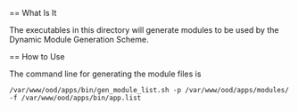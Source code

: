 == What Is It

The executables in this directory will generate modules to be used by the Dynamic Module Generation Scheme. 

== How to Use

The command line for generating the module files is

```
/var/www/ood/apps/bin/gen_module_list.sh -p /var/www/ood/apps/modules/ -f /var/www/ood/apps/bin/app.list
```
